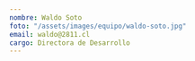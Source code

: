 ```yaml
---
nombre: Waldo Soto
foto: "/assets/images/equipo/waldo-soto.jpg"
email: waldo@2811.cl
cargo: Directora de Desarrollo
---
```

